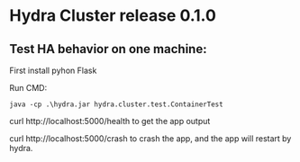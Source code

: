 # Hydra Cluster release 0.1.0


## Test HA behavior on one machine:
First install pyhon Flask

Run CMD:

	java -cp .\hydra.jar hydra.cluster.test.ContainerTest
	
curl http://localhost:5000/health to get the app output

curl http://localhost:5000/crash to crash the app, and the app will restart by hydra.


